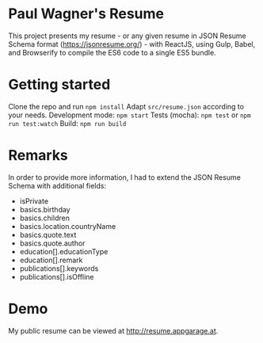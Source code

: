 # Paul Wagner's Resume
This project presents my resume - or any given resume in JSON Resume Schema format (https://jsonresume.org/) - with ReactJS, using Gulp, Babel, and Browserify to compile the ES6 code to a single ES5 bundle.

# Getting started
Clone the repo and run `npm install`
Adapt `src/resume.json` according to your needs.
Development mode: `npm start`
Tests (mocha): `npm test` or `npm run test:watch`
Build: `npm run build`

# Remarks
In order to provide more information, I had to extend the JSON Resume Schema with additional fields:
* isPrivate
* basics.birthday
* basics.children
* basics.location.countryName
* basics.quote.text
* basics.quote.author
* education[].educationType
* education[].remark
* publications[].keywords
* publications[].isOffline

# Demo
My public resume can be viewed at http://resume.appgarage.at.
